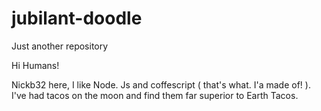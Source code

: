# jubilant-doodle
Just another repository



Hi Humans!

Nickb32 here, I like Node. Js and coffescript ( that's what. I'a made of! ). I've had tacos on the moon and find them far superior to Earth Tacos.
